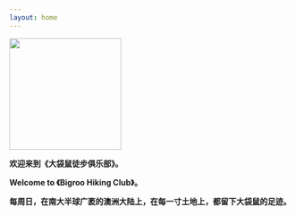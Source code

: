 ```yaml
---
layout: home
---
```

<p style="center;">
  <img width="200" src="https://user-images.githubusercontent.com/90954432/197385297-bee19d53-1b3e-406a-8ff5-9ebc4beb1fa1.jpeg">
</p>

**欢迎来到《大袋鼠徒步俱乐部》。**

**Welcome to 《Bigroo Hiking Club》。**

**每周日，在南大半球广袤的澳洲大陆上，在每一寸土地上，都留下大袋鼠的足迹。**

